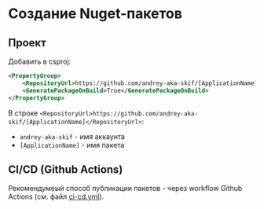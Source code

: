 # Создание Nuget-пакетов

## Проект
Добавить в csproj:
```xml
<PropertyGroup>
	<RepositoryUrl>https://github.com/andrey-aka-skif/[ApplicationName]</RepositoryUrl>
	<GeneratePackageOnBuild>True</GeneratePackageOnBuild>
</PropertyGroup>
```

В строке `<RepositoryUrl>https://github.com/andrey-aka-skif/[ApplicationName]</RepositoryUrl>`:
- `andrey-aka-skif` - имя аккаунта
- `[ApplicationName]` - имя пакета

## CI/CD (Github Actions)
Рекомендумеый способ публикации пакетов - через workflow Github Actions (см. файл [ci-cd.yml](https://github.com/andrey-aka-skif/AndreyAkaSkif.ServiceResult/blob/main/.github/workflows/ci-cd.yml)).
